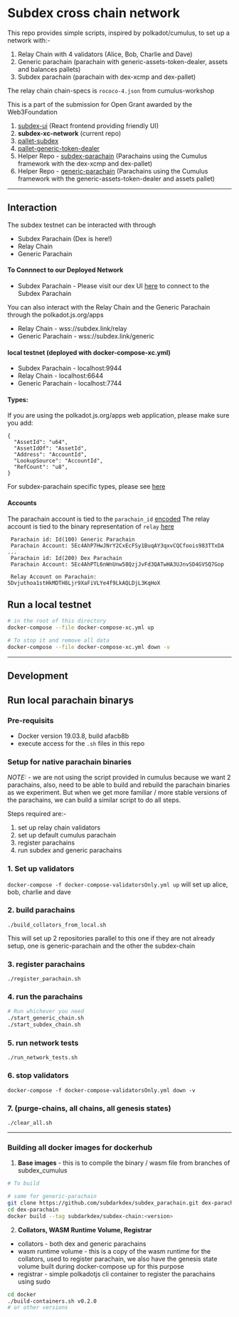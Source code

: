 # Subdex cross chain network 

This repo provides simple scripts, inspired by polkadot/cumulus, to set up a network with:-
1. Relay Chain with 4 validators (Alice, Bob, Charlie and Dave)
2. Generic parachain (parachain with generic-assets-token-dealer, assets and balances pallets)
3. Subdex parachain (parachain with dex-xcmp and dex-pallet)

The relay chain chain-specs is `rococo-4.json` from cumulus-workshop

This is a part of the submission for Open Grant awarded by the Web3Foundation
1. [subdex-ui](https://github.com/subdarkdex/subdex-ui) (React frontend providing friendly UI)
1. **subdex-xc-network** (current repo)
1. [pallet-subdex]()
1. [pallet-generic-token-dealer](https://github.com/subdarkdex/pallet-generic-token-dealer)
1. Helper Repo - [subdex-parachain](https://github.com/subdarkdex/subdex-parachain) (Parachains using the Cumulus framework with the dex-xcmp and dex-pallet)
1. Helper Repo - [generic-parachain](https://github.com/subdarkdex/generic-parachain) (Parachains using the Cumulus framework with the generic-assets-token-dealer and assets pallet)
____

## Interaction
The subdex testnet can be interacted with through 
- Subdex Parachain (Dex is here!)
- Relay Chain
- Generic Parachain

#### To Connnect to our Deployed Network 
- Subdex Parachain - Please visit our dex UI [here]() to connect to the Subdex Parachain

You can also interact with the Relay Chain and the Generic Parachain through the polkadot.js.org/apps 
- Relay Chain - wss://subdex.link/relay
- Generic Parachain - wss://subdex.link/generic


#### local testnet (deployed with docker-compose-xc.yml) 
- Subdex Parachain - localhost:9944
- Relay Chain - localhost:6644
- Generic Parachain - localhost:7744

#### Types:
If you are using the polkadot.js.org/apps web application, please make sure you add:

```
{
  "AssetId": "u64",
  "AssetIdOf": "AssetId",
  "Address": "AccountId",
  "LookupSource": "AccountId",
  "RefCount": "u8",
}
```

For subdex-parachain specific types, please see [here](https://github.com/subdarkdex/subdex-ui/blob/master/src/config/common.json#L5)

#### Accounts

The parachain account is tied to the `parachain_id` [encoded](https://github.com/paritytech/polkadot/blob/master/parachain/src/primitives.rs#L164)
The relay account is tied to the binary representation of `relay` [here](https://github.com/subdarkdex/generic-parachain/blob/master/pallets/token-dealer/src/lib.rs#L54)
```
 Parachain id: Id(100) Generic Parachain
 Parachain Account: 5Ec4AhP7HwJNrY2CxEcFSy1BuqAY3qxvCQCfoois983TTxDA
... 
 Parachain id: Id(200) Dex Parachain
 Parachain Account: 5Ec4AhPTL6nWnUnw58QzjJvFd3QATwHA3UJnvSD4GVSQ7Gop

 Relay Account on Parachain: 5Dvjuthoa1stHkMDTH8Ljr9XaFiVLYe4f9LkAQLDjL3KqHoX
```

## Run a local testnet 

```sh
# in the root of this directory
docker-compose --file docker-compose-xc.yml up

# To stop it and remove all data
docker-compose --file docker-compose-xc.yml down -v
```
___
## Development

## Run local parachain binarys
### Pre-requisits
- Docker version 19.03.8, build afacb8b
- execute access for the `.sh` files in this repo

### Setup for native parachain binaries

*NOTE:* - we are not using the script provided in cumulus because we want 2 parachains, also, need to be able to build and rebuild the parachain binaries as we experiment. But when we get more familiar / more stable versions of the parachains, we can build a similar script to do all steps. 

Steps required are:-
1. set up relay chain validators
1. set up default cumulus parachain 
1. register parachains
1. run subdex and generic parachains


### 1. Set up validators
`docker-compose -f docker-compose-validatorsOnly.yml up` will set up alice, bob, charlie and dave

### 2. build parachains
```
./build_collators_from_local.sh
```
This will set up 2 repositories parallel to this one if they are not already setup, one is generic-parachain and the other the subdex-chain

### 3. register parachains
```
./register_parachain.sh
```

### 4. run the parachains
```sh
# Run whichever you need
./start_generic_chain.sh
./start_subdex_chain.sh
```
### 5. run network tests
```
./run_network_tests.sh
```
### 6. stop validators
`docker-compose -f docker-compose-validatorsOnly.yml down -v`

### 7. (purge-chains, all chains, all genesis states)
```
./clear_all.sh
```

___
### Building all docker images for dockerhub

1. **Base images** - this is to compile the binary / wasm file from branches of subdex_cumulus

```sh
# To build

# same for generic-parachain
git clone https://github.com/subdarkdex/subdex_parachain.git dex-parachain
cd dex-parachain
docker build --tag subdarkdex/subdex-chain:<version>

```

2. **Collators, WASM Runtime Volume, Registrar**
- collators - both dex and generic parachains
- wasm runtime volume - this is a copy of the wasm runtime for the collators, used to register parachain, we also have the genesis state volume built during docker-compose up for this purpose
- registrar - simple polkadotjs cli container to register the parachains using sudo


```sh
cd docker
./build-containers.sh v0.2.0 
# or other versions
```

